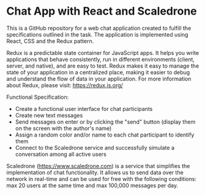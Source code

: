 # Chat App with React and Scaledrone
This is a GitHub repository for a web chat application created to fulfill the specifications outlined in the task. The application is implemented using React, CSS and the Redux pattern.

Redux is a predictable state container for JavaScript apps. It helps you write applications that behave consistently, run in different environments (client, server, and native), and are easy to test. Redux makes it easy to manage the state of your application in a centralized place, making it easier to debug and understand the flow of data in your application.
For more information about Redux, please visit: https://redux.js.org/

Functional Specification:
- Create a functional user interface for chat participants
- Create new text messages
- Send messages on enter or by clicking the "send" button (display them on the screen with the author's name)
- Assign a random color and/or name to each chat participant to identify them
- Connect to the Scaledrone service and successfully simulate a conversation among all active users

Scaledrone (https://www.scaledrone.com) is a service that simplifies the implementation of chat functionality. It allows us to send data over the network in real-time and can be used for free with the following conditions: max 20 users at the same time and max 100,000 messages per day.
